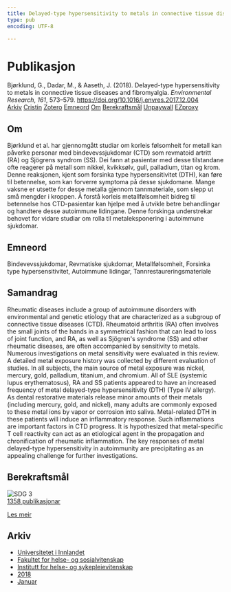 ```yaml
---
title: Delayed-type hypersensitivity to metals in connective tissue diseases and fibromyalgia
type: pub
encoding: UTF-8

---
```

<h1>Publikasjon</h1>
<article id="csl-bib-container-K8VWEG65" class="csl-bib-container">
  <div class="csl-bib-body"> <div class="csl-entry">Bjørklund, G., Dadar, M., &#38; Aaseth, J. (2018). Delayed-type hypersensitivity to metals in connective tissue diseases and fibromyalgia. <i>Environmental Research</i>, <i>161</i>, 573–579. <a href="https://doi.org/10.1016/j.envres.2017.12.004">https://doi.org/10.1016/j.envres.2017.12.004</a></div> </div>
  <div class="csl-bib-buttons">
    <a href="#taxonomy-article-K8VWEG65" alt="archive" class="csl-bib-button">Arkiv</a>
    <a href="https://app.cristin.no/results/show.jsf?id=1553222" alt="Cristin" class="csl-bib-button">Cristin</a>
    <a href="http://zotero.org/groups/5881554/items/K8VWEG65" alt="Zotero" class="csl-bib-button">Zotero</a>
    <a href="#keywords-article-K8VWEG65" alt="keywords" class="csl-bib-button">Emneord</a>
    <a href="#about-article-K8VWEG65" alt="about_pub" class="csl-bib-button">Om</a>
    <a href="#sdg-article-K8VWEG65" alt="sdg" class="csl-bib-button">Berekraftsmål</a>
    <a href="https://doi.org/10.1016/j.envres.2017.12.004" alt="Unpaywall" class="csl-bib-button">Unpaywall</a>
    <a href="https://doi.org/10.1016/j.envres.2017.12.004" alt="EZproxy" class="csl-bib-button">EZproxy</a>
  </div>
  <div id="csl-bib-meta-container-K8VWEG65"></div>
</article>
<div id="csl-bib-meta-K8VWEG65" class="csl-bib-meta">
  <article id="about-article-K8VWEG65" class="about_pub-article">
    <h1>Om</h1>
    Bjørklund et al. har gjennomgått studiar om korleis følsomheit for metall kan påverke personar med bindevevssjukdomar (CTD) som revmatoid artritt (RA) og Sjögrens syndrom (SS). Dei fann at pasientar med desse tilstandane ofte reagerer på metall som nikkel, kvikksølv, gull, palladium, titan og krom. Denne reaksjonen, kjent som forsinka type hypersensitivitet (DTH), kan føre til betennelse, som kan forverre symptoma på desse sjukdomane. Mange vaksne er utsette for desse metalla gjennom tannmateriale, som slepp ut små mengder i kroppen. Å forstå korleis metallfølsomheit bidreg til betennelse hos CTD-pasientar kan hjelpe med å utvikle betre behandlingar og handtere desse autoimmune lidingane. Denne forskinga understrekar behovet for vidare studiar om rolla til metaleksponering i autoimmune sjukdomar.
  </article>
  <article id="keywords-article-K8VWEG65" class="keywords-article">
    <h1>Emneord</h1>
    Bindevevssjukdomar, Revmatiske sjukdomar, Metallfølsomheit, Forsinka type hypersensitivitet, Autoimmune lidingar, Tannrestaureringsmateriale
  </article>
  <article id="abstract-article-K8VWEG65" class="abstract-article">
    <h1>Samandrag</h1>
    Rheumatic diseases include a group of autoimmune disorders with environmental and genetic etiology that are characterized as a subgroup of connective tissue diseases (CTD). Rheumatoid arthritis (RA) often involves the small joints of the hands in a symmetrical fashion that can lead to loss of joint function, and RA, as well as Sjögren's syndrome (SS) and other rheumatic diseases, are often accompanied by sensitivity to metals. Numerous investigations on metal sensitivity were evaluated in this review. A detailed metal exposure history was collected by different evaluation of studies. In all subjects, the main source of metal exposure was nickel, mercury, gold, palladium, titanium, and chromium. All of SLE (systemic lupus erythematosus), RA and SS patients appeared to have an increased frequency of metal delayed-type hypersensitivity (DTH) (Type IV allergy). As dental restorative materials release minor amounts of their metals (including mercury, gold, and nickel), many adults are commonly exposed to these metal ions by vapor or corrosion into saliva. Metal-related DTH in these patients will induce an inflammatory response. Such inflammations are important factors in CTD progress. It is hypothesized that metal-specific T cell reactivity can act as an etiological agent in the propagation and chronification of rheumatic inflammation. The key responses of metal delayed-type hypersensitivity in autoimmunity are precipitating as an appealing challenge for further investigations.
  </article>
  <article id="sdg-article-K8VWEG65" class="sdg-article">
    <h1>Berekraftsmål</h1>
    <div class="sdg-container"><div id="sdg3" class="sdg">
        <img src="{{< params subfolder >}}images/sdg/sdg03_nn.png" class="image" alt="SDG 3">
        <div class="sdg-overlay">
          <a href="/nn/archive/?key=?sdg=3#archive" class="sdg-publication-count"><span>1358</span> publikasjonar</a>
          <p><a href="https://fn.no/om-fn/fns-baerekraftsmaal/god-helse-og-livskvalitet?lang=nno-NO" class="sdg-read-more">Les meir</a></p>
        </div>
      </div></div>
  </article>
  <article id="taxonomy-article-K8VWEG65" class="taxonomy-article">
    <h1>Arkiv</h1>
    <ul>
      <li>
        <a href="/nn/archive/?key=3DCRN523">Universitetet i Innlandet</a>
      </li>
      <li>
        <a href="/nn/archive/?key=IDKFS3MX">Fakultet for helse- og sosialvitenskap</a>
      </li>
      <li>
        <a href="/nn/archive/?key=GTV4ECMZ">Institutt for helse- og sykepleievitenskap</a>
      </li>
      <li>
        <a href="/nn/archive/?key=676HMQBA">2018</a>
      </li>
      <li>
        <a href="/nn/archive/?key=74AQLNA9">Januar</a>
      </li>
    </ul>
  </article>
</div>
